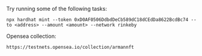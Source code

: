 Try running some of the following tasks:

```shell
npx hardhat mint --token 0xD0AF0506DdbdDeCb589dC18dCEdDa8622BcdBc74 --to <address> --amount <amount> --network rinkeby
```

Opensea collection:

```shell
https://testnets.opensea.io/collection/armannft
```
